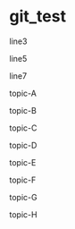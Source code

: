 # git_test

line3

line5

line7

topic-A

topic-B

topic-C

topic-D

topic-E

topic-F

topic-G

topic-H
